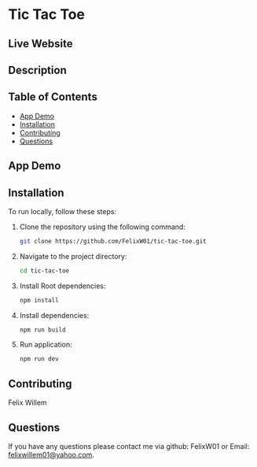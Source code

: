 # Tic Tac Toe

## Live Website 


## Description

## Table of Contents
- [App Demo](#app-demo)
- [Installation](#installation)
- [Contributing](#contributing)
- [Questions](#questions)

## App Demo



## Installation
To run locally, follow these steps:

1. Clone the repository using the following command:
    ```bash
    git clone https://github.com/FelixW01/tic-tac-toe.git
    ```

2. Navigate to the project directory:
    ```bash
    cd tic-tac-toe
    ```
3. Install Root dependencies:
    ```bash
    npm install
    ```
    
5. Install dependencies:
    ```bash
    npm run build
    ```

5. Run application:
    ```bash
    npm run dev
    ```


## Contributing
Felix Willem
## Questions
If you have any questions please contact me via github: FelixW01 or Email: felixwillem01@yahoo.com.
